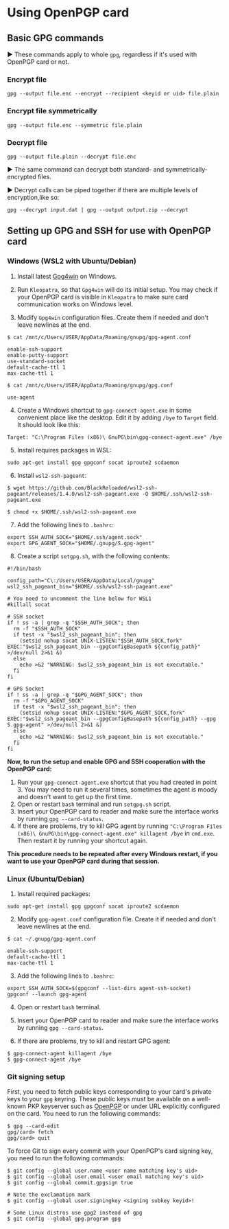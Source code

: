 # Using OpenPGP card

## Basic GPG commands

:arrow_forward: These commands apply to whole `gpg`, regardless if it's used with OpenPGP card or not.

### Encrypt file

```
gpg --output file.enc --encrypt --recipient <keyid or uid> file.plain
```

### Encrypt file symmetrically

```
gpg --output file.enc --symmetric file.plain
```

### Decrypt file

```
gpg --output file.plain --decrypt file.enc
```

:arrow_forward: The same command can decrypt both standard- and symmetrically-encrypted files.

:arrow_forward: Decrypt calls can be piped together if there are multiple levels of encryption,like so:

```
gpg --decrypt input.dat | gpg --output output.zip --decrypt
```

## Setting up GPG and SSH for use with OpenPGP card

### Windows (WSL2 with Ubuntu/Debian)

1. Install latest [Gpg4win](https://gpg4win.org) on Windows.

2. Run `Kleopatra`, so that `Gpg4win` will do its initial setup. You may check if your OpenPGP card is visible in `Kleopatra` to make sure card communication works on Windows level.

3. Modify `Gpg4win` configuration files. Create them if needed and don't leave newlines at the end.

```
$ cat /mnt/c/Users/USER/AppData/Roaming/gnupg/gpg-agent.conf

enable-ssh-support
enable-putty-support
use-standard-socket
default-cache-ttl 1
max-cache-ttl 1
```

```
$ cat /mnt/c/Users/USER/AppData/Roaming/gnupg/gpg.conf

use-agent
```

4. Create a Windows shortcut to `gpg-connect-agent.exe` in some convenient place like the desktop. Edit it by adding `/bye` to `Target` field. It should look like this:

```
Target: "C:\Program Files (x86)\ GnuPG\bin\gpg-connect-agent.exe" /bye
```

5. Install requires packages in WSL:

```
sudo apt-get install gpg gpgconf socat iproute2 scdaemon
```

6. Install `wsl2-ssh-pageant`:

```
$ wget https://github.com/BlackReloaded/wsl2-ssh-pageant/releases/1.4.0/wsl2-ssh-pageant.exe -O $HOME/.ssh/wsl2-ssh-pageant.exe

$ chmod +x $HOME/.ssh/wsl2-ssh-pageant.exe
```

7. Add the following lines to `.bashrc`:

```
export SSH_AUTH_SOCK="$HOME/.ssh/agent.sock"
export GPG_AGENT_SOCK="$HOME/.gnupg/S.gpg-agent"
```

8. Create a script `setgpg.sh`, with the following contents:

```
#!/bin/bash

config_path="C\:/Users/USER/AppData/Local/gnupg"
wsl2_ssh_pageant_bin="$HOME/.ssh/wsl2-ssh-pageant.exe"

# You need to uncomment the line below for WSL1
#killall socat

# SSH socket
if ! ss -a | grep -q "$SSH_AUTH_SOCK"; then
  rm -f "$SSH_AUTH_SOCK"
  if test -x "$wsl2_ssh_pageant_bin"; then
    (setsid nohup socat UNIX-LISTEN:"$SSH_AUTH_SOCK,fork" EXEC:"$wsl2_ssh_pageant_bin --gpgConfigBasepath ${config_path}" >/dev/null 2>&1 &)
  else
    echo >&2 "WARNING: $wsl2_ssh_pageant_bin is not executable."
  fi
fi

# GPG Socket
if ! ss -a | grep -q "$GPG_AGENT_SOCK"; then
  rm -f "$GPG_AGENT_SOCK"
  if test -x "$wsl2_ssh_pageant_bin"; then
    (setsid nohup socat UNIX-LISTEN:"$GPG_AGENT_SOCK,fork" EXEC:"$wsl2_ssh_pageant_bin --gpgConfigBasepath ${config_path} --gpg S.gpg-agent" >/dev/null 2>&1 &)
  else
    echo >&2 "WARNING: $wsl2_ssh_pageant_bin is not executable."
  fi
fi
```

**Now, to run the setup and enable GPG and SSH cooperation with the OpenPGP card:**

1. Run your `gpg-connect-agent.exe` shortcut that you had created in point 3. You may need to run it several times, sometimes the agent is moody and doesn't want to get up the first time.
2. Open or restart `bash` terminal and run `setgpg.sh` script.
3. Insert your OpenPGP card to reader and make sure the interface works by running `gpg --card-status`.
4. If there are problems, try to kill GPG agent by running `"C:\Program Files (x86)\ GnuPG\bin\gpg-connect-agent.exe" killagent /bye` in `cmd.exe`. Then restart it by running your shortcut again.

**This procedure needs to be repeated after every Windows restart, if you want to use your OpenPGP card during that session.**

### Linux (Ubuntu/Debian)

1. Install required packages:

```
sudo apt-get install gpg gpgconf socat iproute2 scdaemon
```

2. Modify `gpg-agent.conf` configuration file. Create it if needed and don't leave newlines at the end.

```
$ cat ~/.gnupg/gpg-agent.conf

enable-ssh-support
default-cache-ttl 1
max-cache-ttl 1
```

3. Add the following lines to `.bashrc`:

```
export SSH_AUTH_SOCK=$(gpgconf --list-dirs agent-ssh-socket)
gpgconf --launch gpg-agent
```

4. Open or restart `bash` terminal.

5. Insert your OpenPGP card to reader and make sure the interface works by running `gpg --card-status`.

6. If there are problems, try to kill and restart GPG agent:

```
$ gpg-connect-agent killagent /bye
$ gpg-connect-agent /bye
```

### Git signing setup

First, you need to fetch public keys corresponding to your card's private keys to your `gpg` keyring. These public keys must be available on a well-known PKP keyserver such as [OpenPGP](https://keys.openpgp.org) or under URL explicitly configured on the card. You need to run the following commands:

```
$ gpg --card-edit
gpg/card> fetch
gpg/card> quit
```

To force Git to sign every commit with your OpenPGP's card signing key, you need to run the following commands:

```
$ git config --global user.name <user name matching key's uid>
$ git config --global user.email <user email matching key's uid>
$ git config --global commit.gpgsign true

# Note the exclamation mark
$ git config --global user.signingkey <signing subkey keyid>!

# Some Linux distros use gpg2 instead of gpg
$ git config --global gpg.program gpg
```
